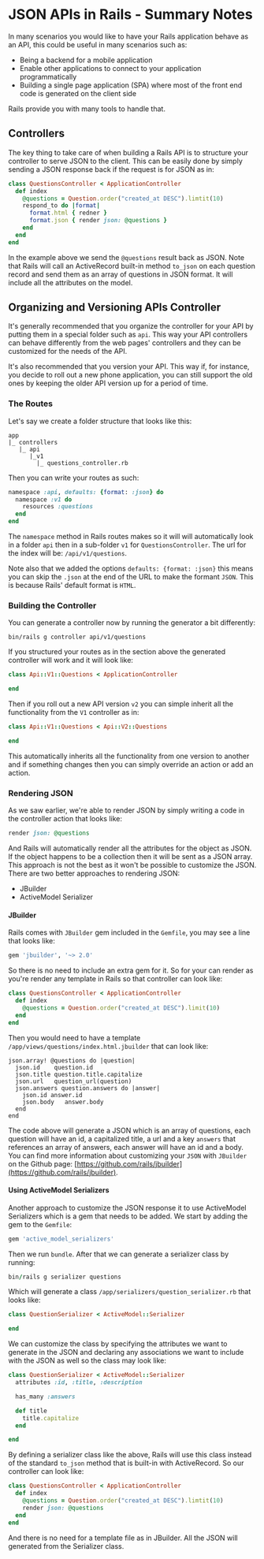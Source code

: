 # JSON APIs in Rails - Summary Notes
In many scenarios you would like to have your Rails application behave as an API, this could be useful in many scenarios such as:
- Being a backend for a mobile application
- Enable other applications to connect to your application programmatically
- Building a single page application (SPA) where most of the front end code is generated on the client side

Rails provide you with many tools to handle that.

## Controllers
The key thing to take care of when building a Rails API is to structure your controller to serve JSON to the client. This can be easily done by simply sending a JSON response back if the request is for JSON as in:
```ruby
class QuestionsController < ApplicationController
  def index
    @questions = Question.order("created_at DESC").limtit(10)
    respond_to do |format|
      format.html { redner }
      format.json { render json: @questions }
    end
  end
end
```
In the example above we send the `@questions` result back as JSON. Note that Rails will call an ActiveRecord built-in method `to_json` on each question record and send them as an array of questions in JSON format. It will include all the attributes on the model.

## Organizing and Versioning APIs Controller
It's generally recommended that you organize the controller for your API by putting them in a special folder such as `api`. This way your API controllers can behave differently from the web pages' controllers and they can be customized for the needs of the API.

It's also recommended that you version your API. This way if, for instance, you decide to roll out a new phone application, you can still support the old ones by keeping the older API version up for a period of time.

### The Routes
Let's say we create a folder structure that looks like this:
```
app
|_ controllers
   |_ api
      |_v1
        |_ questions_controller.rb
```
Then you can write your routes as such:
```ruby
namespace :api, defaults: {format: :json} do
  namespace :v1 do
    resources :questions
  end
end
```
The `namespace` method in Rails routes makes so it will will automatically look in a folder `api` then in a sub-folder `v1` for `QuestionsController`. The url for the index will be: `/api/v1/questions`.

Note also that we added the options `defaults: {format: :json}` this means you can skip the `.json` at the end of the URL to make the formant `JSON`. This is because Rails' default  format is `HTML`.

### Building the Controller
You can generate a controller now by running the generator a bit differently:
```
bin/rails g controller api/v1/questions
```
If you structured your routes as in the section above the generated controller will work and it will look like:
```ruby
class Api::V1::Questions < ApplicationController

end
```
Then if you roll out a new API version `v2` you can simple inherit all the functionality from the `V1` controller as in:
```ruby
class Api::V1::Questions < Api::V2::Questions

end
```
This automatically inherits all the functionality from one version to another and if something changes then you can simply override an action or add an action.

### Rendering JSON
As we saw earlier, we're able to render JSON by simply writing a code in the controller action that looks like:
```ruby
render json: @questions
```
And Rails will automatically render all the attributes for the object as JSON. If the object happens to be a collection then it will be sent as a JSON array. This approach is not the best as it won't be possible to customize the JSON. There are two better approaches to rendering JSON:
- JBuilder
- ActiveModel Serializer

#### JBuilder
Rails comes with `JBuilder` gem included in the `Gemfile`, you may see a line that looks like:
```ruby
gem 'jbuilder', '~> 2.0'
```
So there is no need to include an extra gem for it. So for your can render as you're render any template in Rails so that controller can look like:
```ruby
class QuestionsController < ApplicationController
  def index
    @questions = Question.order("created_at DESC").limit(10)
  end
end
```
Then you would need to have a template `/app/views/questions/index.html.jbuilder` that can look like:
```jbuilder
json.array! @questions do |question|
  json.id    question.id
  json.title question.title.capitalize
  json.url   question_url(question)
  json.answers question.answers do |answer|
    json.id answer.id
    json.body   answer.body
  end
end
```
The code above will generate a JSON which is an array of questions, each question will have an id, a capitalized title, a url and a key `answers` that references an array of answers, each answer will have an id and a body. You can find more information about customizing your `JSON` with `JBuilder` on the Github page: [https://github.com/rails/jbuilder](https://github.com/rails/jbuilder).

#### Using ActiveModel Serializers
Another approach to customize the JSON response it to use ActiveModel Serializers which is a gem that needs to be added. We start by adding the gem to the `Gemfile`:
```ruby
gem 'active_model_serializers'
```
Then we run `bundle`. After that we can generate a serializer class by running:
```ruby
bin/rails g serializer questions
```
Which will generate a class `/app/serializers/question_serializer.rb` that looks like:
```ruby
class QuestionSerializer < ActiveModel::Serializer

end
```
We can customize the class by specifying the attributes we want to generate in the JSON and declaring any associations we want to include with the JSON as well so the class may look like:
```ruby
class QuestionSerializer < ActiveModel::Serializer
  attributes :id, :title, :description

  has_many :answers

  def title
    title.capitalize
  end

end
```
By defining a serializer class like the above, Rails will use this class instead of the standard `to_json` method that is built-in with ActiveRecord. So our controller can look like:
```ruby
class QuestionsController < ApplicationController
  def index
    @questions = Question.order("created_at DESC").limtit(10)
    render json: @questions
  end
end

```
And there is no need for a template file as in JBuilder. All the JSON will generated from the Serializer class.

